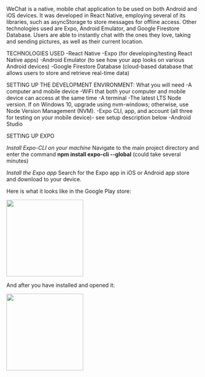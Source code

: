 WeChat is a native, mobile chat application to be used on both Android and iOS devices. It was developed in React Native, employing several of its libraries, such as asyncStorage to store messages for offline access. Other technologies used are Expo, Android Emulator, and Google Firestore Database. Users are able to instantly chat with the ones they love, taking and sending pictures, as well as their current location.

TECHNOLOGIES USED
-React Native
-Expo (for developing/testing React Native apps)
-Android Emulator (to see how your app looks on various Android devices)
-Google Firestore Database (cloud-based database that allows users to store and retrieve real-time data)

SETTING UP THE DEVELOPMENT ENVIRONMENT: What you will need
-A computer and mobile device
-WiFi that both your computer and mobile device can access at the same time
-A terminal
-The latest LTS Node version. If on Windows 10, upgrade using nvm-windows; otherwise, use Node Version Management (NVM).
-Expo CLI, app, and account (all three for testing on your mobile device)- see setup description below
-Android Studio

SETTING UP EXPO

*Install Expo-CLI on your machine*
Navigate to the main project directory and enter the command **npm install expo-cli --global** (could take several minutes)

*Install the Expo app*
Search for the Expo app in iOS or Android app store and download to your device.

Here is what it looks like in the Google Play store:

<img src= "https://user-images.githubusercontent.com/74441727/146094107-ba6ac0fc-c4ff-456b-8e15-767b5226da39.png" width=200/>

And after you have installed and opened it:

<img src= "https://user-images.githubusercontent.com/74441727/146094224-0d54b3ba-f1ae-49e1-afee-55d3a2ad0e7b.png" width=200/>



